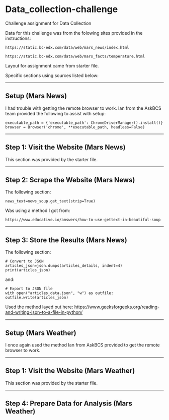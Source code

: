 # Data_collection-challenge
Challenge assignment for Data Collection

Data for this challenge was from the folowing sites provided in the instructions:

    https://static.bc-edx.com/data/web/mars_news/index.html

    https://static.bc-edx.com/data/web/mars_facts/temperature.html

Layout for assignment came from starter file.

Specific sections using sources listed below:

--------------------------------------------------
Setup (Mars News)
--------------------------------------------------

I had trouble with getting the remote browser to work. Ian from the AskBCS team provided the following to assist with setup:

    executable_path = {'executable_path': ChromeDriverManager().install()}
    browser = Browser('chrome', **executable_path, headless=False)

--------------------------------------------------
Step 1: Visit the Website (Mars News)
--------------------------------------------------
This section was provided by the starter file.

--------------------------------------------------
Step 2: Scrape the Website (Mars News)
--------------------------------------------------

The following section:

    news_text=news_soup.get_text(strip=True)

Was using a method I got from:

    https://www.educative.io/answers/how-to-use-gettext-in-beautiful-soup

--------------------------------------------------
Step 3: Store the Results (Mars News)
--------------------------------------------------

The following section:

    # Convert to JSON
    articles_json=json.dumps(articles_details, indent=4)
    print(articles_json)

and:

    # Export to JSON file
    with open("articles_data.json", "w") as outfile:
    outfile.write(articles_json)

Used the method layed out here:
https://www.geeksforgeeks.org/reading-and-writing-json-to-a-file-in-python/


--------------------------------------------------
Setup (Mars Weather)
--------------------------------------------------

I once again used the method Ian from AskBCS provided to get the remote browser to work.

--------------------------------------------------
Step 1: Visit the Website (Mars Weather)
--------------------------------------------------

This section was provided by the starter file.

--------------------------------------------------
Step 4: Prepare Data for Analysis (Mars Weather)
--------------------------------------------------

